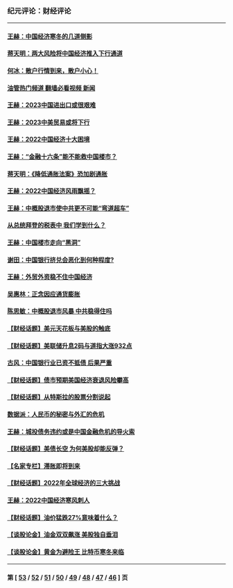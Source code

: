 ### 纪元评论：财经评论
---
#### [王赫：中国经济寒冬的几道侧影](../../pages/nsc1026/n13932953.md?03090330) 
#### [蒋天明：两大风险将中国经济推入下行通道](../../pages/nsc1026/n13929820.md?03090330) 
#### [何冰：散户行情到来，散户小心！](../../pages/nsc1026/n13928308.md?03090330) 
#### [油管热门频道 翻墙必看视频 新闻](ok?03090330)
#### [王赫：2023中国进出口或很艰难](../../pages/nsc1026/n13911515.md?03090330) 
#### [王赫：2023中美贸易或将下行](../../pages/nsc1026/n13899005.md?03090330) 
#### [王赫：2022中国经济十大困境](../../pages/nsc1026/n13883766.md?03090330) 
#### [王赫：“金融十六条”能不能救中国楼市？](../../pages/nsc1026/n13868431.md?03090330) 
#### [蒋天明：《降低通胀法案》恐加剧通胀](../../pages/nsc1026/n13806996.md?03090330) 
#### [王赫：2022中国经济风雨飘摇？](../../pages/nsc1026/n13803207.md?03090330) 
#### [王赫：中概股退市使中共更不可能“弯道超车”](../../pages/nsc1026/n13802858.md?03090330) 
#### [从总统拜登的税表中 我们学到什么？](../../pages/nsc1026/n13773081.md?03090330) 
#### [王赫：中国楼市走向“黑洞”](../../pages/nsc1026/n13770647.md?03090330) 
#### [谢田：中国银行挤兑会恶化到何种程度?](../../pages/nsc1026/n13766965.md?03090330) 
#### [王赫：外贸外资稳不住中国经济](../../pages/nsc1026/n13753933.md?03090330) 
#### [吴惠林：正念因应通货膨胀](../../pages/nsc1026/n13750350.md?03090330) 
#### [陈思敏：中概股退市风暴 中共稳得住吗](../../pages/nsc1026/n13738978.md?03090330) 
#### [【财经话题】美元天花板与美股的触底](../../pages/nsc1026/n13736495.md?03090330) 
#### [【财经话题】美联储升息2码与道指大涨932点](../../pages/nsc1026/n13727377.md?03090330) 
#### [古风：中国银行业已资不抵债 后果严重](../../pages/nsc1026/n13726111.md?03090330) 
#### [【财经话题】债市预期美国经济衰退风险攀高](../../pages/nsc1026/n13698043.md?03090330) 
#### [【财经话题】从特斯拉的股票分割说起](../../pages/nsc1026/n13679733.md?03090330) 
#### [数据派：人民币的秘密与外汇的危机](../../pages/nsc1026/n13667092.md?03090330) 
#### [王赫：城投债务违约或是中国金融危机的导火索](../../pages/nsc1026/n13665322.md?03090330) 
#### [【财经话题】美债长空 为何美股却能反弹？](../../pages/nsc1026/n13665895.md?03090330) 
#### [【名家专栏】滞胀即将到来](../../pages/nsc1026/n13658171.md?03090330) 
#### [【财经话题】2022年全球经济的三大挑战](../../pages/nsc1026/n13654423.md?03090330) 
#### [王赫：2022中国经济寒风刺人](../../pages/nsc1026/n13651403.md?03090330) 
#### [【财经话题】油价猛跌27%意味着什么？](../../pages/nsc1026/n13648767.md?03090330) 
#### [【谈股论金】油金双双飙涨 美股独自垂泪](../../pages/nsc1026/n13631742.md?03090330) 
#### [【谈股论金】黄金为避险王 比特币寒冬来临](../../pages/nsc1026/n13600406.md?03090330) 

---
#### 第 [ [53](./53.md?03090330) / [52](./52.md?03090330) / [51](./51.md?03090330) / [50](./50.md?03090330) / [49](./49.md?03090330) / [48](./48.md?03090330) / [47](./47.md?03090330) / [46](./46.md?03090330) ] 页
